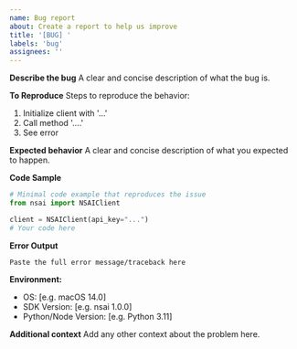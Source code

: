 ```yaml
---
name: Bug report
about: Create a report to help us improve
title: '[BUG] '
labels: 'bug'
assignees: ''
---
```


**Describe the bug**
A clear and concise description of what the bug is.

**To Reproduce**
Steps to reproduce the behavior:
1. Initialize client with '...'
2. Call method '....'
3. See error

**Expected behavior**
A clear and concise description of what you expected to happen.

**Code Sample**
```python
# Minimal code example that reproduces the issue
from nsai import NSAIClient

client = NSAIClient(api_key="...")
# Your code here
```

**Error Output**
```
Paste the full error message/traceback here
```

**Environment:**
 - OS: [e.g. macOS 14.0]
 - SDK Version: [e.g. nsai 1.0.0]
 - Python/Node Version: [e.g. Python 3.11]

**Additional context**
Add any other context about the problem here.